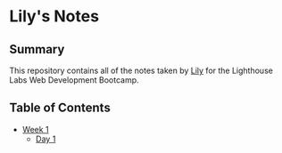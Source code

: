 # Lily's Notes

## Summary

This repository contains all of the notes taken by [Lily](https://github.com/lilyjwhitford) for the Lighthouse Labs Web Development Bootcamp.

## Table of Contents
* [Week 1](https://github.com/lilyjwhitford/README/tree/master/Week_1)
  * [Day 1](https://github.com/lilyjwhitford/README/tree/master/Week_1/Day_1)